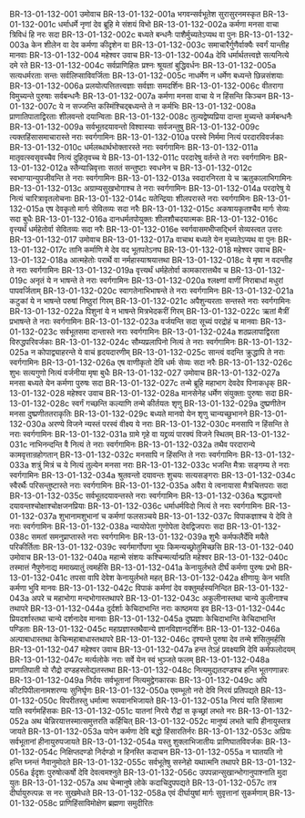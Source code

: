 BR-13-01-132-001	उमोवाच
BR-13-01-132-001a	भगवन्सर्वभूतेश सुरासुरनमस्कृत
BR-13-01-132-001c	धर्माधर्मे नृणां देव ब्रूहि मे संशयं विभो
BR-13-01-132-002a	कर्मणा मनसा वाचा त्रिविधं हि नरः सदा
BR-13-01-132-002c	बध्यते बन्धनैः पाशैर्मुच्यतेऽप्यथ वा पुनः
BR-13-01-132-003a	केन शीलेन वा देव कर्मणा कीदृशेन वा
BR-13-01-132-003c	समाचारैर्गुणैर्वाक्यैः स्वर्गं यान्तीह मानवाः
BR-13-01-132-004	महेश्वर उवाच
BR-13-01-132-004a	देवि धर्मार्थतत्त्वज्ञे सत्यनित्ये दमे रते
BR-13-01-132-004c	सर्वप्राणिहितः प्रश्नः श्रूयतां बुद्धिवर्धनः
BR-13-01-132-005a	सत्यधर्मरताः सन्तः सर्वलिप्साविवर्जिताः
BR-13-01-132-005c	नाधर्मेण न धर्मेण बध्यन्ते छिन्नसंशयाः
BR-13-01-132-006a	प्रलयोत्पत्तितत्त्वज्ञाः सर्वज्ञाः समदर्शिनः
BR-13-01-132-006c	वीतरागा विमुच्यन्ते पुरुषाः सर्वबन्धनैः
BR-13-01-132-007a	कर्मणा मनसा वाचा ये न हिंसन्ति किञ्चन
BR-13-01-132-007c	ये न सज्जन्ति कस्मिंश्चिद्बध्यन्ते ते न कर्मभिः
BR-13-01-132-008a	प्राणातिपाताद्विरताः शीलवन्तो दयान्विताः
BR-13-01-132-008c	तुल्यद्वेष्यप्रिया दान्ता मुच्यन्ते कर्मबन्धनैः
BR-13-01-132-009a	सर्वभूतदयावन्तो विश्वास्याः सर्वजन्तुषु
BR-13-01-132-009c	त्यक्तहिंसासमाचारास्ते नराः स्वर्गगामिनः
BR-13-01-132-010a	परस्वे निर्ममा नित्यं परदारविवर्जकाः
BR-13-01-132-010c	धर्मलब्धार्थभोक्तारस्ते नराः स्वर्गगामिनः
BR-13-01-132-011a	मातृवत्स्वसृवच्चैव नित्यं दुहितृवच्च ये
BR-13-01-132-011c	परदारेषु वर्तन्ते ते नराः स्वर्गगामिनः
BR-13-01-132-012a	स्तैन्यान्निवृत्ताः सततं सन्तुष्टाः स्वधनेन च
BR-13-01-132-012c	स्वभाग्यान्युपजीवन्ति ते नराः स्वर्गगामिनः
BR-13-01-132-013a	स्वदारनिरता ये च ऋतुकालाभिगामिनः
BR-13-01-132-013c	अग्राम्यसुखभोगाश्च ते नराः स्वर्गगामिनः
BR-13-01-132-014a	परदारेषु ये नित्यं चारित्रावृतलोचनाः
BR-13-01-132-014c	यतेन्द्रियाः शीलपरास्ते नराः स्वर्गगामिनः
BR-13-01-132-015a	एष देवकृतो मार्गः सेवितव्यः सदा नरैः
BR-13-01-132-015c	अकषायकृतश्चैव मार्गः सेव्यः सदा बुधैः
BR-13-01-132-016a	दानधर्मतपोयुक्तः शीलशौचदयात्मकः
BR-13-01-132-016c	वृत्त्यर्थं धर्महेतोर्वा सेवितव्यः सदा नरैः
BR-13-01-132-016e	स्वर्गवासमभीप्सद्भिर्न सेव्यस्त्वत उत्तरः
BR-13-01-132-017	उमोवाच
BR-13-01-132-017a	वाचाथ बध्यते येन मुच्यतेऽप्यथ वा पुनः
BR-13-01-132-017c	तानि कर्माणि मे देव वद भूतपतेऽनघ
BR-13-01-132-018	महेश्वर उवाच
BR-13-01-132-018a	आत्महेतोः परार्थे वा नर्महास्याश्रयात्तथा
BR-13-01-132-018c	ये मृषा न वदन्तीह ते नराः स्वर्गगामिनः
BR-13-01-132-019a	वृत्त्यर्थं धर्महेतोर्वा कामकारात्तथैव च
BR-13-01-132-019c	अनृतं ये न भाषन्ते ते नराः स्वर्गगामिनः
BR-13-01-132-020a	श्लक्ष्णां वाणीं निराबाधां मधुरां पापवर्जिताम्
BR-13-01-132-020c	स्वागतेनाभिभाषन्ते ते नराः स्वर्गगामिनः
BR-13-01-132-021a	कटुकां ये न भाषन्ते परुषां निष्ठुरां गिरम्
BR-13-01-132-021c	अपैशुन्यरताः सन्तस्ते नराः स्वर्गगामिनः
BR-13-01-132-022a	पिशुनां ये न भाषन्ते मित्रभेदकरीं गिरम्
BR-13-01-132-022c	ऋतां मैत्रीं प्रभाषन्ते ते नराः स्वर्गगामिनः
BR-13-01-132-023a	वर्जयन्ति सदा सूच्यं परद्रोहं च मानवाः
BR-13-01-132-023c	सर्वभूतसमा दान्तास्ते नराः स्वर्गगामिनः
BR-13-01-132-024a	शठप्रलापाद्विरता विरुद्धपरिवर्जकाः
BR-13-01-132-024c	सौम्यप्रलापिनो नित्यं ते नराः स्वर्गगामिनः
BR-13-01-132-025a	न कोपाद्व्याहरन्ते ये वाचं हृदयदारणीम्
BR-13-01-132-025c	सान्त्वं वदन्ति क्रुद्धापि ते नराः स्वर्गगामिनः
BR-13-01-132-026a	एष वाणीकृतो देवि धर्मः सेव्यः सदा नरैः
BR-13-01-132-026c	शुभः सत्यगुणो नित्यं वर्जनीया मृषा बुधैः
BR-13-01-132-027	उमोवाच
BR-13-01-132-027a	मनसा बध्यते येन कर्मणा पुरुषः सदा
BR-13-01-132-027c	तन्मे ब्रूहि महाभाग देवदेव पिनाकधृक्
BR-13-01-132-028	महेश्वर उवाच
BR-13-01-132-028a	मानसेनेह धर्मेण संयुक्ताः पुरुषाः सदा
BR-13-01-132-028c	स्वर्गं गच्छन्ति कल्याणि तन्मे कीर्तयतः शृणु
BR-13-01-132-029a	दुष्प्रणीतेन मनसा दुष्प्रणीततराकृतिः
BR-13-01-132-029c	बध्यते मानवो येन शृणु चान्यच्छुभानने
BR-13-01-132-030a	अरण्ये विजने न्यस्तं परस्वं वीक्ष्य ये नराः
BR-13-01-132-030c	मनसापि न हिंसन्ति ते नराः स्वर्गगामिनः
BR-13-01-132-031a	ग्रामे गृहे वा यद्द्रव्यं पारक्यं विजने स्थितम्
BR-13-01-132-031c	नाभिनन्दन्ति वै नित्यं ते नराः स्वर्गगामिनः
BR-13-01-132-032a	तथैव परदारान्ये कामवृत्तान्रहोगतान्
BR-13-01-132-032c	मनसापि न हिंसन्ति ते नराः स्वर्गगामिनः
BR-13-01-132-033a	शत्रुं मित्रं च ये नित्यं तुल्येन मनसा नराः
BR-13-01-132-033c	भजन्ति मैत्राः सङ्गम्य ते नराः स्वर्गगामिनः
BR-13-01-132-034a	श्रुतवन्तो दयावन्तः शुचयः सत्यसङ्गराः
BR-13-01-132-034c	स्वैरर्थैः परिसन्तुष्टास्ते नराः स्वर्गगामिनः
BR-13-01-132-035a	अवैरा ये त्वनायासा मैत्रचित्तपराः सदा
BR-13-01-132-035c	सर्वभूतदयावन्तस्ते नराः स्वर्गगामिनः
BR-13-01-132-036a	श्रद्धावन्तो दयावन्तश्चोक्षाश्चोक्षजनप्रियाः
BR-13-01-132-036c	धर्माधर्मविदो नित्यं ते नराः स्वर्गगामिनः
BR-13-01-132-037a	शुभानामशुभानां च कर्मणां फलसञ्चये
BR-13-01-132-037c	विपाकज्ञाश्च ये देवि ते नराः स्वर्गगामिनः
BR-13-01-132-038a	न्यायोपेता गुणोपेता देवद्विजपराः सदा
BR-13-01-132-038c	समतां समनुप्राप्तास्ते नराः स्वर्गगामिनः
BR-13-01-132-039a	शुभैः कर्मफलैर्देवि मयैते परिकीर्तिताः
BR-13-01-132-039c	स्वर्गमार्गोपगा भूयः किमन्यच्छ्रोतुमिच्छसि
BR-13-01-132-040	उमोवाच
BR-13-01-132-040a	महान्मे संशयः कश्चिन्मर्त्यान्प्रति महेश्वर
BR-13-01-132-040c	तस्मात्तं नैपुणेनाद्य ममाख्यातुं त्वमर्हसि
BR-13-01-132-041a	केनायुर्लभते दीर्घं कर्मणा पुरुषः प्रभो
BR-13-01-132-041c	तपसा वापि देवेश केनायुर्लभते महत्
BR-13-01-132-042a	क्षीणायुः केन भवति कर्मणा भुवि मानवः
BR-13-01-132-042c	विपाकं कर्मणां देव वक्तुमर्हस्यनिन्दित
BR-13-01-132-043a	अपरे च महाभोगा मन्दभोगास्तथापरे
BR-13-01-132-043c	अकुलीनास्तथा चान्ये कुलीनाश्च तथापरे
BR-13-01-132-044a	दुर्दर्शाः केचिदाभान्ति नराः काष्ठमया इव
BR-13-01-132-044c	प्रियदर्शास्तथा चान्ये दर्शनादेव मानवाः
BR-13-01-132-045a	दुष्प्रज्ञाः केचिदाभान्ति केचिदाभान्ति पण्डिताः
BR-13-01-132-045c	महाप्रज्ञास्तथैवान्ये ज्ञानविज्ञानदर्शिनः
BR-13-01-132-046a	अल्पाबाधास्तथा केचिन्महाबाधास्तथापरे
BR-13-01-132-046c	दृश्यन्ते पुरुषा देव तन्मे शंसितुमर्हसि
BR-13-01-132-047	महेश्वर उवाच
BR-13-01-132-047a	हन्त तेऽहं प्रवक्ष्यामि देवि कर्मफलोदयम्
BR-13-01-132-047c	मर्त्यलोके नराः सर्वे येन स्वं भुञ्जते फलम्
BR-13-01-132-048a	प्राणातिपाती यो रौद्रो दण्डहस्तोद्यतस्तथा
BR-13-01-132-048c	नित्यमुद्यतदण्डश्च हन्ति भूतगणान्नरः
BR-13-01-132-049a	निर्दयः सर्वभूतानां नित्यमुद्वेगकारकः
BR-13-01-132-049c	अपि कीटपिपीलानामशरण्यः सुनिर्घृणः
BR-13-01-132-050a	एवम्भूतो नरो देवि निरयं प्रतिपद्यते
BR-13-01-132-050c	विपरीतस्तु धर्मात्मा रूपवानभिजायते
BR-13-01-132-051a	निरयं याति हिंसात्मा याति स्वर्गमहिंसकः
BR-13-01-132-051c	यातनां निरये रौद्रां स कृच्छ्रां लभते नरः
BR-13-01-132-052a	अथ चेन्निरयात्तस्मात्समुत्तरति कर्हिचित्
BR-13-01-132-052c	मानुष्यं लभते चापि हीनायुस्तत्र जायते
BR-13-01-132-053a	पापेन कर्मणा देवि बद्धो हिंसारतिर्नरः
BR-13-01-132-053c	अप्रियः सर्वभूतानां हीनायुरुपजायते
BR-13-01-132-054a	यस्तु शुक्लाभिजातीयः प्राणिघातविवर्जकः
BR-13-01-132-054c	निक्षिप्तदण्डो निर्दण्डो न हिनस्ति कदाचन
BR-13-01-132-055a	न घातयति नो हन्ति घ्नन्तं नैवानुमोदते
BR-13-01-132-055c	सर्वभूतेषु सस्नेहो यथात्मनि तथापरे
BR-13-01-132-056a	ईदृशः पुरुषोत्कर्षो देवि देवत्वमश्नुते
BR-13-01-132-056c	उपपन्नान्सुखान्भोगानुपाश्नाति मुदा युतः
BR-13-01-132-057a	अथ चेन्मानुषे लोके कदाचिदुपपद्यते
BR-13-01-132-057c	तत्र दीर्घायुरुत्पन्नः स नरः सुखमेधते
BR-13-01-132-058a	एवं दीर्घायुषां मार्गः सुवृत्तानां सुकर्मणाम्
BR-13-01-132-058c	प्राणिहिंसाविमोक्षेण ब्रह्मणा समुदीरितः
